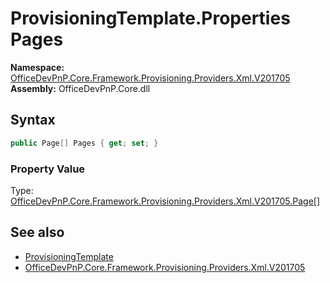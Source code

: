 # ProvisioningTemplate.Properties Pages
  

**Namespace:** [OfficeDevPnP.Core.Framework.Provisioning.Providers.Xml.V201705](OfficeDevPnP.Core.Framework.Provisioning.Providers.Xml.V201705.md)  
**Assembly:** OfficeDevPnP.Core.dll  
## Syntax
```C#
public Page[] Pages { get; set; }
```

### Property Value
Type: [OfficeDevPnP.Core.Framework.Provisioning.Providers.Xml.V201705.Page[]](OfficeDevPnP.Core.Framework.Provisioning.Providers.Xml.V201705.Page.md)  

## See also
- [ProvisioningTemplate](OfficeDevPnP.Core.Framework.Provisioning.Providers.Xml.V201705.ProvisioningTemplate.md) 
- [OfficeDevPnP.Core.Framework.Provisioning.Providers.Xml.V201705](OfficeDevPnP.Core.Framework.Provisioning.Providers.Xml.V201705.md) 
